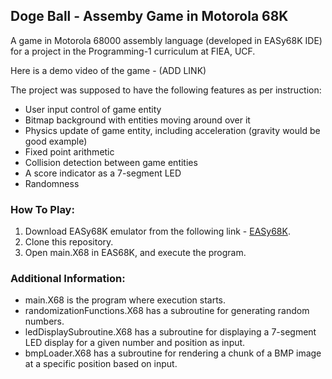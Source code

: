 ## Doge Ball - Assemby Game in Motorola 68K

A game in Motorola 68000 assembly language (developed in EASy68K IDE) for a project in the Programming-1 curriculum at FIEA, UCF.

Here is a demo video of the game - (ADD LINK)

The project was supposed to have the following features as per instruction:

- User input control of game entity
- Bitmap background with entities moving around over it
- Physics update of game entity, including acceleration (gravity would be good example)
- Fixed point arithmetic
- Collision detection between game entities
- A score indicator as a 7-segment LED
- Randomness

### How To Play:

1. Download EASy68K emulator from the following link - [EASy68K](http://www.easy68k.com/).
2. Clone this repository.
3. Open main.X68 in EAS68K, and execute the program.

### Additional Information:
- main.X68 is the program where execution starts.
- randomizationFunctions.X68 has a subroutine for generating random numbers.
- ledDisplaySubroutine.X68 has a subroutine for displaying a 7-segment LED display for a given number and position as input.
- bmpLoader.X68 has a subroutine for rendering a chunk of a BMP image at a specific position based on input.
